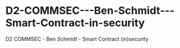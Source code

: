 # D2-COMMSEC---Ben-Schmidt---Smart-Contract-in-security
D2 COMMSEC - Ben Schmidt - Smart Contract (in)security

